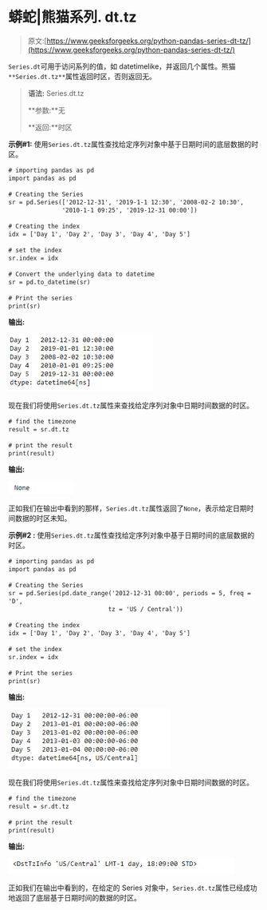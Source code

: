# 蟒蛇|熊猫系列. dt.tz

> 原文:[https://www.geeksforgeeks.org/python-pandas-series-dt-tz/](https://www.geeksforgeeks.org/python-pandas-series-dt-tz/)

`Series.dt`可用于访问系列的值，如 datetimelike，并返回几个属性。熊猫 `**Series.dt.tz**`属性返回时区，否则返回无。

> **语法:** Series.dt.tz
> 
> **参数:**无
> 
> **返回:**时区

**示例#1:** 使用`Series.dt.tz`属性查找给定序列对象中基于日期时间的底层数据的时区。

```
# importing pandas as pd
import pandas as pd

# Creating the Series
sr = pd.Series(['2012-12-31', '2019-1-1 12:30', '2008-02-2 10:30',
               '2010-1-1 09:25', '2019-12-31 00:00'])

# Creating the index
idx = ['Day 1', 'Day 2', 'Day 3', 'Day 4', 'Day 5']

# set the index
sr.index = idx

# Convert the underlying data to datetime 
sr = pd.to_datetime(sr)

# Print the series
print(sr)
```

**输出:**

![](img/d78f036d93937c0d2308be4cace65f1c.png)

现在我们将使用`Series.dt.tz`属性来查找给定序列对象中日期时间数据的时区。

```
# find the timezone
result = sr.dt.tz

# print the result
print(result)
```

**输出:**

![](img/60b6b3a2b3a346b4225c48e6ce02d530.png)

正如我们在输出中看到的那样，`Series.dt.tz`属性返回了`None`，表示给定日期时间数据的时区未知。

**示例#2 :** 使用`Series.dt.tz`属性查找给定序列对象中基于日期时间的底层数据的时区。

```
# importing pandas as pd
import pandas as pd

# Creating the Series
sr = pd.Series(pd.date_range('2012-12-31 00:00', periods = 5, freq = 'D',
                            tz = 'US / Central'))

# Creating the index
idx = ['Day 1', 'Day 2', 'Day 3', 'Day 4', 'Day 5']

# set the index
sr.index = idx

# Print the series
print(sr)
```

**输出:**

![](img/b906fe33684d556adb7cbde8289cd8d9.png)

现在我们将使用`Series.dt.tz`属性来查找给定序列对象中日期时间数据的时区。

```
# find the timezone
result = sr.dt.tz

# print the result
print(result)
```

**输出:**

![](img/97bc92679d6fd2e801cba0f2e03569bf.png)

正如我们在输出中看到的，在给定的 Series 对象中，`Series.dt.tz`属性已经成功地返回了底层基于日期时间的数据的时区。
